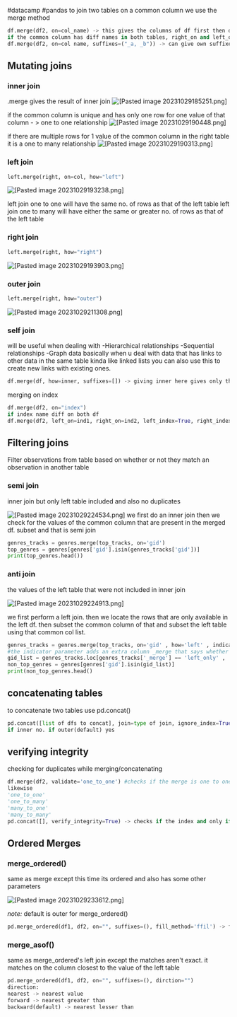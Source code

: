 #datacamp #pandas
to join two tables on a common column we use the merge method
```python
df.merge(df2, on=col_name) -> this gives the columns of df first then df2. if two cols have same name they are given sufixxes x and y
if the common column has diff names in both tables, right_on and left_on keywords used
df.merge(df2, on=col name, suffixes=("_a, _b")) -> can give own suffixes too
```
## Mutating joins
### inner join
.merge gives the result of inner join
![[Pasted image 20231029185251.png]](https://github.com/Golden-Exp/DataCamp/blob/main/Pandas/Attachments/Pasted%20image%2020231029185251.png/?raw=true)

if the common column is unique and has only one row for one value of that column - > one to one relationship
![[Pasted image 20231029190448.png]](https://github.com/Golden-Exp/DataCamp/blob/main/Pandas/Attachments/Pasted%20image%2020231029190448.png/?raw=true)

if there are multiple rows for 1 value of the common column in the right table it is a one to many relationship
![[Pasted image 20231029190313.png]](https://github.com/Golden-Exp/DataCamp/blob/main/Pandas/Attachments/Pasted%20image%2020231029190313.png/?raw=true)

### left join
```python
left.merge(right, on=col, how="left")
```
![[Pasted image 20231029193238.png]](https://github.com/Golden-Exp/DataCamp/blob/main/Pandas/Attachments/Pasted%20image%2020231029193238.png/?raw=true)

left join one to one will have the same no. of rows as that of the left table
left join one to many will have either the same or greater no. of  rows as that of the left table
### right join
```python
left.merge(right, how="right")
```
![[Pasted image 20231029193903.png]](https://github.com/Golden-Exp/DataCamp/blob/main/Pandas/Attachments/Pasted%20image%2020231029193903.png/?raw=true)
### outer join
```python
left.merge(right, how="outer")
```
![[Pasted image 20231029211308.png]](https://github.com/Golden-Exp/DataCamp/blob/main/Pandas/Attachments/Pasted%20image%2020231029211308.png/?raw=true)

### self join
will be useful when dealing with
	-Hierarchical relationships 
	-Sequential relationships 
	-Graph data
basically when u deal with data that has links to other data in the same table kinda like linked lists
you can also use this to create new links with existing ones.
```python
df.merge(df, how=inner, suffixes=[]) -> giving inner here gives only the column that has links
```

merging on index
```python
df.merge(df2, on="index")
if index name diff on both df
df.merge(df2, left_on=ind1, right_on=ind2, left_index=True, right_index=True)

```

## Filtering joins
Filter observations from table based on whether or not they match an observation in another table

### semi join
inner join but only left table included 
and also no duplicates

![[Pasted image 20231029224534.png]](https://github.com/Golden-Exp/DataCamp/blob/main/Pandas/Attachments/Pasted%20image%2020231029224534.png/?raw=true)
we first do an inner join then we check for the values of the common column that are present in the merged df. subset and that is semi join
```python
genres_tracks = genres.merge(top_tracks, on='gid') 
top_genres = genres[genres['gid'].isin(genres_tracks['gid'])] 
print(top_genres.head())
```
### anti join
the values of the left table that were not included in inner join

![[Pasted image 20231029224913.png]](https://github.com/Golden-Exp/DataCamp/blob/main/Pandas/Attachments/Pasted%20image%2020231029224913.png/?raw=true)

we first perform a left join. then we locate the rows that are only available in the left df. then subset the common column of that and subset the left table using that common col list.
```python
genres_tracks = genres.merge(top_tracks, on='gid' , how='left' , indicator=True) 
#the indicator parameter adds an extra column _merge that says whether the row is part of both tables or only the left
gid_list = genres_tracks.loc[genres_tracks['_merge'] == 'left_only' , 'gid'] #getting the list of common column only available in the left table.
non_top_genres = genres[genres['gid'].isin(gid_list)] 
print(non_top_genres.head()
```

## concatenating tables 
to concatenate two tables use pd.concat()
```python
pd.concat([list of dfs to concat], join=type of join, ignore_index=True or False, keys=[list of keys for each df], sort=True or False, axis=0(vertical) or 1(horizontal)) -> if extra column it depends on the typa join whether the column will be included or excluded.
if inner no. if outer(default) yes
```

## verifying integrity
checking for duplicates while merging/concatenating

```python
df.merge(df2, validate='one_to_one') #checks if the merge is one to one if not error
likewise
'one_to_one'
'one_to_many'
'many_to_one'
'many_to_many'
pd.concat([], verify_integrity=True) -> checks if the index and only if the the index of two rows are same. if same error
```

## Ordered Merges
### merge_ordered()
same as merge except this time its ordered and also has some other parameters

![[Pasted image 20231029233612.png]](https://github.com/Golden-Exp/DataCamp/blob/main/Pandas/Attachments/Pasted%20image%2020231029233612.png/?raw=true)

*note:* default is outer for merge_ordered()
```python
pd.merge_ordered(df1, df2, on="", suffixes=(), fill_method='ffil') -> fills missing values with previous values
```

### merge_asof()
same as merge_ordered's left join except the matches aren't exact. it matches on the column closest to the value of the left table
```python
pd.merge_ordered(df1, df2, on="", suffixes=(), dirction="")
direction:
nearest -> nearest value
forward -> nearest greater than
backward(default) -> nearest lesser than
```

